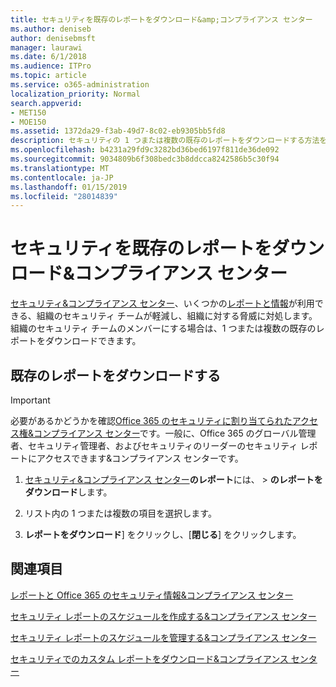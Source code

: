 ```yaml
---
title: セキュリティを既存のレポートをダウンロード&amp;コンプライアンス センター
ms.author: deniseb
author: denisebmsft
manager: laurawi
ms.date: 6/1/2018
ms.audience: ITPro
ms.topic: article
ms.service: o365-administration
localization_priority: Normal
search.appverid:
- MET150
- MOE150
ms.assetid: 1372da29-f3ab-49d7-8c02-eb9305bb5fd8
description: セキュリティの 1 つまたは複数の既存のレポートをダウンロードする方法を説明&amp;コンプライアンス センターです。
ms.openlocfilehash: b4231a29fd9c3282bd36bed6197f811de36de092
ms.sourcegitcommit: 9034809b6f308bedc3b8ddcca8242586b5c30f94
ms.translationtype: MT
ms.contentlocale: ja-JP
ms.lasthandoff: 01/15/2019
ms.locfileid: "28014839"
---
```

# <a name="download-existing-reports-in-the-security-amp-compliance-center"></a>セキュリティを既存のレポートをダウンロード&amp;コンプライアンス センター

[セキュリティ&amp;コンプライアンス センター](https://protection.office.com)、いくつかの[レポートと情報](reports-and-insights-in-security-and-compliance.md)が利用できる、組織のセキュリティ チームが軽減し、組織に対する脅威に対処します。組織のセキュリティ チームのメンバーにする場合は、1 つまたは複数の既存のレポートをダウンロードできます。 
  
## <a name="download-existing-reports"></a>既存のレポートをダウンロードする

> [!IMPORTANT]
> 必要があるかどうかを確認[Office 365 のセキュリティに割り当てられたアクセス権&amp;コンプライアンス センター](permissions-in-the-security-and-compliance-center.md)です。一般に、Office 365 のグローバル管理者、セキュリティ管理者、およびセキュリティのリーダーのセキュリティ レポートにアクセスできます&amp;コンプライアンス センターです。 
  
1. [セキュリティ&amp;コンプライアンス センター](https://protection.office.com)**のレポート**には、 \> **のレポートをダウンロード**します。
    
2. リスト内の 1 つまたは複数の項目を選択します。
    
3. **レポートをダウンロード**] をクリックし、[**閉じる**] をクリックします。
    
## <a name="related-topics"></a>関連項目

[レポートと Office 365 のセキュリティ情報&amp;コンプライアンス センター](reports-and-insights-in-security-and-compliance.md)
  
[セキュリティ レポートのスケジュールを作成する&amp;コンプライアンス センター](create-a-schedule-for-a-report.md)
  
[セキュリティ レポートのスケジュールを管理する&amp;コンプライアンス センター](manage-schedules-for-multiple-reports.md)
  
[セキュリティでのカスタム レポートをダウンロード&amp;コンプライアンス センター](set-up-and-download-a-custom-report.md)
  

